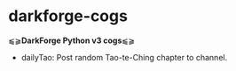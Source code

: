 # darkforge-cogs
⫹⫺__DarkForge Python v3 cogs__⫹⫺
- dailyTao: Post random Tao-te-Ching chapter to channel.

